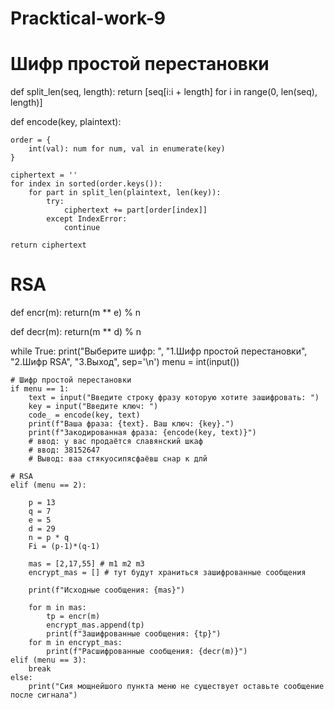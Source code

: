 # Pracktical-work-9

# Шифр простой перестановки
def split_len(seq, length):
    return [seq[i:i + length] for i in range(0, len(seq), length)]

def encode(key, plaintext):

    order = {
        int(val): num for num, val in enumerate(key)
    }

    ciphertext = ''
    for index in sorted(order.keys()):
        for part in split_len(plaintext, len(key)):
            try:
                ciphertext += part[order[index]]
            except IndexError:
                continue

    return ciphertext

# RSA
def encr(m):
    return(m ** e) % n

def decr(m):
    return(m ** d) % n

while True:
    print("Выберите шифр: ", "1.Шифр простой перестановки", "2.Шифр RSA", "3.Выход", sep='\n')
    menu = int(input())

    # Шифр простой перестановки
    if menu == 1:
        text = input("Введите строку фразу которую хотите зашифровать: ")
        key = input("Введите ключ: ")
        code_ = encode(key, text)
        print(f"Ваша фраза: {text}. Ваш ключ: {key}.")
        print(f"Закодированная фраза: {encode(key, text)}")
        # ввод: у вас продаётся славянский шкаф
        # ввод: 38152647
        # Вывод: ваа стякуосипясфаёвш снар к длй

    # RSA
    elif (menu == 2):

        p = 13
        q = 7
        e = 5
        d = 29
        n = p * q
        Fi = (p-1)*(q-1)

        mas = [2,17,55] # m1 m2 m3
        encrypt_mas = [] # тут будут храниться зашифрованные сообщения

        print(f"Исходные сообщения: {mas}")

        for m in mas:
            tp = encr(m)
            encrypt_mas.append(tp)
            print(f"Зашифрованные сообщения: {tp}")
        for m in encrypt_mas:
            print(f"Расшифрованные сообщения: {decr(m)}")
    elif (menu == 3):
        break
    else:
        print("Сия мощнейшого пункта меню не существует оставьте сообщение после сигнала")
